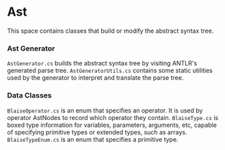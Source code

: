 # Ast

This space contains classes that build or modify the abstract syntax tree.

### Ast Generator

`AstGenerator.cs` builds the abstract syntax tree by visiting ANTLR's generated parse tree.
`AstGeneratorUtils.cs` contains some static utilities used by the generator to interpret and translate the parse tree.

### Data Classes

`BlaiseOperator.cs` is an enum that specifies an operator. It is used by operator AstNodes to record which operator they contain.
`BlaiseType.cs` is boxed type information for variables, parameters, arguments, etc, capable of specifying primitive types or extended types, such as arrays.
`BlaiseTypeEnum.cs` is an enum that specifies a primitive type.